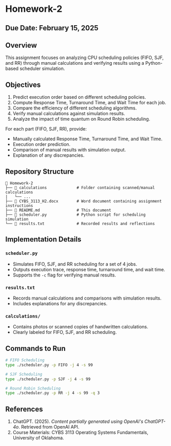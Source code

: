 # Homework-2

## Due Date: February 15, 2025

## Overview
This assignment focuses on analyzing CPU scheduling policies (FIFO, SJF, and RR) through manual calculations and verifying results using a Python-based scheduler simulation.

## Objectives
1. Predict execution order based on different scheduling policies.
2. Compute Response Time, Turnaround Time, and Wait Time for each job.
3. Compare the efficiency of different scheduling algorithms.
4. Verify manual calculations against simulation results.
5. Analyze the impact of time quantum on Round Robin scheduling.

For each part (FIFO, SJF, RR), provide:
- Manually calculated Response Time, Turnaround Time, and Wait Time.
- Execution order prediction.
- Comparison of manual results with simulation output.
- Explanation of any discrepancies.

## Repository Structure
```
📁 Homework-2
├── 📁 calculations             # Folder containing scanned/manual calculations
|   └── ...
├── 📄 CYBS_3113_H2.docx        # Word document containing assignment instructions
├── 📄 README.md                # This document
├── 📄 scheduler.py             # Python script for scheduling simulation
└── 📄 results.txt              # Recorded results and reflections
```

## Implementation Details
### `scheduler.py`
- Simulates FIFO, SJF, and RR scheduling for a set of 4 jobs.
- Outputs execution trace, response time, turnaround time, and wait time.
- Supports the `-c` flag for verifying manual results.

### `results.txt`
- Records manual calculations and comparisons with simulation results.
- Includes explanations for any discrepancies.

### `calculations/`
- Contains photos or scanned copies of handwritten calculations.
- Clearly labeled for FIFO, SJF, and RR scheduling.

## Commands to Run
```bash
# FIFO Scheduling
type ./scheduler.py -p FIFO -j 4 -s 99

# SJF Scheduling
type ./scheduler.py -p SJF -j 4 -s 99

# Round Robin Scheduling
type ./scheduler.py -p RR -j 4 -s 99 -q 3
```

## References
1. ChatGPT. (2025). *Content partially generated using OpenAI's ChatGPT-4o*. Retrieved from OpenAI API.
2. Course Materials: CYBS 3113 Operating Systems Fundamentals, University of Oklahoma.
